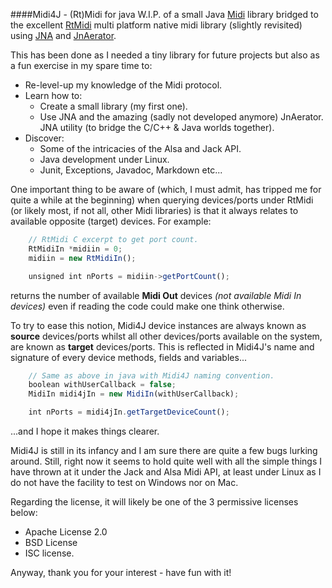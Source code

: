 ####Midi4J - (Rt)Midi for java 
W.I.P. of a small Java [Midi](http://www.planetoftunes.com/midi-sequencing/midi-status-and-data-bytes.html) 
library bridged to the excellent
[RtMidi](https://github.com/thestk/rtmidi) 
multi platform native midi library (slightly revisited) using 
[JNA](https://github.com/java-native-access/jna) and 
[JnAerator](https://github.com/nativelibs4java/JNAerator). 

This has been done as I needed a tiny library for future projects but also as a fun exercise in my spare time to:
- Re-level-up my knowledge of the Midi protocol. 
- Learn how to:
    - Create a small library (my first one).
    - Use JNA and the amazing (sadly not developed anymore) JnAerator.
      JNA utility (to bridge the C/C++ & Java worlds together).
- Discover:
    - Some of the intricacies of the Alsa and Jack API.
    - Java development under Linux.
    - Junit, Exceptions, Javadoc, Markdown etc...
    
One important thing to be aware of (which, I must admit, has tripped me for quite a while at the beginning) when 
querying devices/ports under RtMidi (or likely most, if not all, other Midi libraries) is that it always relates 
to available opposite (target) devices. For example:
```javascript
    // RtMidi C excerpt to get port count.
    RtMidiIn *midiin = 0;
    midiin = new RtMidiIn();

    unsigned int nPorts = midiin->getPortCount();
```
returns the number of available **Midi Out** devices *(not available Midi In devices)* even if reading the code 
could make one think otherwise.

To try to ease this notion, Midi4J device instances are always known as **source** devices/ports whilst all 
other devices/ports available on the system, are known as **target** devices/ports. 
This is reflected in Midi4J's name and signature of every device methods, fields and variables...
```javascript
    // Same as above in java with Midi4J naming convention.
    boolean withUserCallback = false;
    MidiIn midi4jIn = new MidiIn(withUserCallback);

    int nPorts = midi4jIn.getTargetDeviceCount();
```
...and I hope it makes things clearer.

Midi4J is still in its infancy and I am sure there are quite a few bugs lurking around. Still, right now it seems to 
hold quite well with all the simple things I have thrown at it under the Jack and Alsa Midi API, at least under Linux 
as I do not have the facility to test on Windows nor on Mac.

Regarding the license, it will likely be one of the 3 permissive licenses below:
- Apache License 2.0
- BSD License
- ISC license.

Anyway, thank you for your interest - have fun with it!
